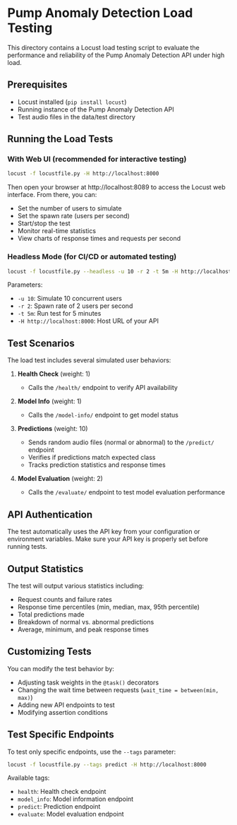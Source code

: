 # Pump Anomaly Detection Load Testing

This directory contains a Locust load testing script to evaluate the performance and reliability of the Pump Anomaly Detection API under high load.

## Prerequisites

- Locust installed (`pip install locust`)
- Running instance of the Pump Anomaly Detection API
- Test audio files in the data/test directory

## Running the Load Tests

### With Web UI (recommended for interactive testing)

```bash
locust -f locustfile.py -H http://localhost:8000
```

Then open your browser at http://localhost:8089 to access the Locust web interface. From there, you can:
- Set the number of users to simulate
- Set the spawn rate (users per second)
- Start/stop the test
- Monitor real-time statistics
- View charts of response times and requests per second

### Headless Mode (for CI/CD or automated testing)

```bash
locust -f locustfile.py --headless -u 10 -r 2 -t 5m -H http://localhost:8000
```

Parameters:
- `-u 10`: Simulate 10 concurrent users
- `-r 2`: Spawn rate of 2 users per second
- `-t 5m`: Run test for 5 minutes
- `-H http://localhost:8000`: Host URL of your API

## Test Scenarios

The load test includes several simulated user behaviors:

1. **Health Check** (weight: 1)
   - Calls the `/health/` endpoint to verify API availability
   
2. **Model Info** (weight: 1)
   - Calls the `/model-info/` endpoint to get model status

3. **Predictions** (weight: 10)
   - Sends random audio files (normal or abnormal) to the `/predict/` endpoint
   - Verifies if predictions match expected class
   - Tracks prediction statistics and response times

4. **Model Evaluation** (weight: 2)
   - Calls the `/evaluate/` endpoint to test model evaluation performance

## API Authentication

The test automatically uses the API key from your configuration or environment variables. Make sure your API key is properly set before running tests.

## Output Statistics

The test will output various statistics including:
- Request counts and failure rates
- Response time percentiles (min, median, max, 95th percentile)
- Total predictions made
- Breakdown of normal vs. abnormal predictions
- Average, minimum, and peak response times

## Customizing Tests

You can modify the test behavior by:
- Adjusting task weights in the `@task()` decorators
- Changing the wait time between requests (`wait_time = between(min, max)`)
- Adding new API endpoints to test
- Modifying assertion conditions

## Test Specific Endpoints

To test only specific endpoints, use the `--tags` parameter:

```bash
locust -f locustfile.py --tags predict -H http://localhost:8000
```

Available tags:
- `health`: Health check endpoint
- `model_info`: Model information endpoint
- `predict`: Prediction endpoint
- `evaluate`: Model evaluation endpoint

